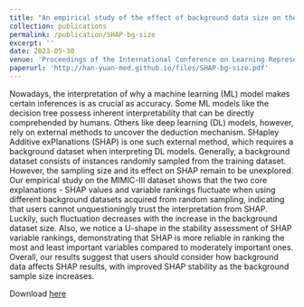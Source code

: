 ```yaml
---
title: "An empirical study of the effect of background data size on the stability of SHapley Additive exPlanations (SHAP) for deep learning models"
collection: publications
permalink: /publication/SHAP-bg-size
excerpt: ''
date: 2023-05-30
venue: 'Proceedings of the International Conference on Learning Representations (Tiny Papers Track)'
paperurl: 'http://han-yuan-med.github.io/files/SHAP-bg-size.pdf'
---
```

Nowadays, the interpretation of why a machine learning (ML) model makes certain inferences is as crucial as accuracy. Some ML models like the decision tree possess inherent interpretability that can be directly comprehended by humans. Others like deep learning (DL) models, however, rely on external methods to uncover the deduction mechanism. SHapley Additive exPlanations (SHAP) is one such external method, which requires a background dataset when interpreting DL models. Generally, a background dataset consists of instances randomly sampled from the training dataset. However, the sampling size and its effect on SHAP remain to be unexplored. Our empirical study on the MIMIC-III dataset shows that the two core explanations - SHAP values and variable rankings fluctuate when using different background datasets acquired from random sampling, indicating that users cannot unquestioningly trust the interpretation from SHAP. Luckily, such fluctuation decreases with the increase in the background dataset size. Also, we notice a U-shape in the stability assessment of SHAP variable rankings, demonstrating that SHAP is more reliable in ranking the most and least important variables compared to moderately important ones. Overall, our results suggest that users should consider how background data affects SHAP results, with improved SHAP stability as the background sample size increases.

Download [here](http://han-yuan-med.github.io/files/SHAP-bg-size.pdf)